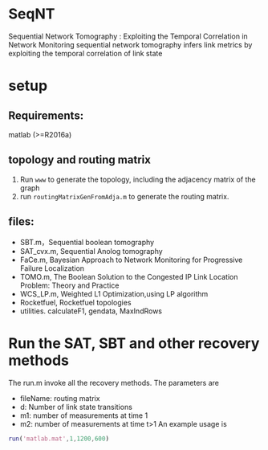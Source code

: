 # SeqNT
Sequential Network Tomography : Exploiting the Temporal Correlation in Network Monitoring
sequential network tomography infers link metrics by exploiting the temporal correlation of link state
# setup  
## Requirements:
matlab (>=R2016a)
## topology and routing matrix
1. Run `www` to generate the topology, including the adjacency matrix of the graph 
2. run `routingMatrixGenFromAdja.m` to generate the routing matrix.
## files:
* SBT.m，Sequential boolean tomography
* SAT_cvx.m, Sequential Anolog tomography
* FaCe.m, Bayesian Approach to Network Monitoring for Progressive Failure Localization
* TOMO.m, The Boolean Solution to the Congested IP Link Location Problem: Theory and Practice
* WCS_LP.m, Weighted L1 Optimization,using LP algorithm 
* Rocketfuel, Rocketfuel topologies
* utilities. calculateF1, gendata, MaxIndRows


# Run the SAT, SBT and other recovery methods
The run.m invoke all the recovery methods. The parameters are 
* fileName: routing matrix
* d: Number of link state transitions
* m1: number of measurements at time 1
* m2: number of measurements at time t>1
An example usage is
```matlab
run('matlab.mat',1,1200,600)